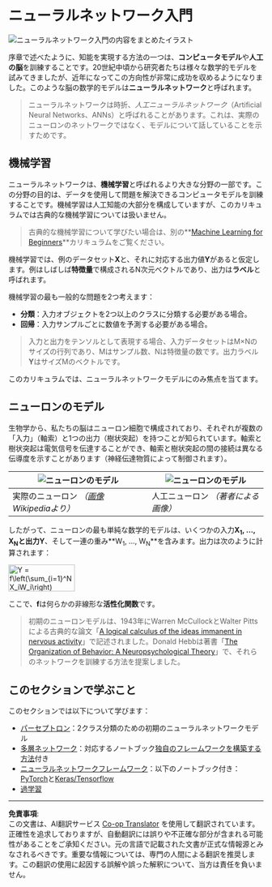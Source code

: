 <!--
CO_OP_TRANSLATOR_METADATA:
{
  "original_hash": "5abc5f7978919be90cd313f0c20e8228",
  "translation_date": "2025-09-07T14:29:31+00:00",
  "source_file": "lessons/3-NeuralNetworks/README.md",
  "language_code": "ja"
}
-->
# ニューラルネットワーク入門

![ニューラルネットワーク入門の内容をまとめたイラスト](../../../../translated_images/ai-neuralnetworks.1c687ae40bc86e834f497844866a26d3e0886650a67a4bbe29442e2f157d3b18.ja.png)

序章で述べたように、知能を実現する方法の一つは、**コンピュータモデル**や**人工の脳**を訓練することです。20世紀中頃から研究者たちは様々な数学的モデルを試みてきましたが、近年になってこの方向性が非常に成功を収めるようになりました。このような脳の数学的モデルは**ニューラルネットワーク**と呼ばれます。

> ニューラルネットワークは時折、*人工ニューラルネットワーク*（Artificial Neural Networks、ANNs）と呼ばれることがあります。これは、実際のニューロンのネットワークではなく、モデルについて話していることを示すためです。

## 機械学習

ニューラルネットワークは、**機械学習**と呼ばれるより大きな分野の一部です。この分野の目的は、データを使用して問題を解決できるコンピュータモデルを訓練することです。機械学習は人工知能の大部分を構成していますが、このカリキュラムでは古典的な機械学習については扱いません。

> 古典的な機械学習について学びたい場合は、別の**[Machine Learning for Beginners](http://github.com/microsoft/ml-for-beginners)**カリキュラムをご覧ください。

機械学習では、例のデータセット**X**と、それに対応する出力値**Y**があると仮定します。例はしばしば**特徴量**で構成されるN次元ベクトルであり、出力は**ラベル**と呼ばれます。

機械学習の最も一般的な問題を2つ考えます：

* **分類**：入力オブジェクトを2つ以上のクラスに分類する必要がある場合。
* **回帰**：入力サンプルごとに数値を予測する必要がある場合。

> 入力と出力をテンソルとして表現する場合、入力データセットはM×Nのサイズの行列であり、Mはサンプル数、Nは特徴量の数です。出力ラベル**Y**はサイズMのベクトルです。

このカリキュラムでは、ニューラルネットワークモデルにのみ焦点を当てます。

## ニューロンのモデル

生物学から、私たちの脳はニューロン細胞で構成されており、それぞれが複数の「入力」（軸索）と1つの出力（樹状突起）を持つことが知られています。軸索と樹状突起は電気信号を伝達することができ、軸索と樹状突起の間の接続は異なる伝導度を示すことがあります（神経伝達物質によって制御されます）。

![ニューロンのモデル](../../../../translated_images/synapse-wikipedia.ed20a9e4726ea1c6a3ce8fec51c0b9bec6181946dca0fe4e829bc12fa3bacf01.ja.jpg) | ![ニューロンのモデル](../../../../translated_images/artneuron.1a5daa88d20ebe6f5824ddb89fba0bdaaf49f67e8230c1afbec42909df1fc17e.ja.png)
----|----
実際のニューロン *（[画像](https://en.wikipedia.org/wiki/Synapse#/media/File:SynapseSchematic_lines.svg) Wikipediaより）* | 人工ニューロン *（著者による画像）*

したがって、ニューロンの最も単純な数学的モデルは、いくつかの入力**X<sub>1</sub>, ..., X<sub>N</sub>**と出力**Y**、そして一連の重み**W<sub>1</sub>, ..., W<sub>N</sub>**を含みます。出力は次のように計算されます：

<img src="images/netout.png" alt="Y = f\left(\sum_{i=1}^N X_iW_i\right)" width="131" height="53" align="center"/>

ここで、**f**は何らかの非線形な**活性化関数**です。

> 初期のニューロンモデルは、1943年にWarren McCullockとWalter Pittsによる古典的な論文「[A logical calculus of the ideas immanent in nervous activity](https://www.cs.cmu.edu/~./epxing/Class/10715/reading/McCulloch.and.Pitts.pdf)」で記述されました。Donald Hebbは著書「[The Organization of Behavior: A Neuropsychological Theory](https://books.google.com/books?id=VNetYrB8EBoC)」で、それらのネットワークを訓練する方法を提案しました。

## このセクションで学ぶこと

このセクションでは以下について学びます：
* [パーセプトロン](03-Perceptron/README.md)：2クラス分類のための初期のニューラルネットワークモデル
* [多層ネットワーク](04-OwnFramework/README.md)：対応するノートブック[独自のフレームワークを構築する方法](04-OwnFramework/OwnFramework.ipynb)付き
* [ニューラルネットワークフレームワーク](05-Frameworks/README.md)：以下のノートブック付き：[PyTorch](05-Frameworks/IntroPyTorch.ipynb)と[Keras/Tensorflow](05-Frameworks/IntroKerasTF.ipynb)
* [過学習](../../../../lessons/3-NeuralNetworks/05-Frameworks)

---

**免責事項**:  
この文書は、AI翻訳サービス [Co-op Translator](https://github.com/Azure/co-op-translator) を使用して翻訳されています。正確性を追求しておりますが、自動翻訳には誤りや不正確な部分が含まれる可能性があることをご承知ください。元の言語で記載された文書が正式な情報源とみなされるべきです。重要な情報については、専門の人間による翻訳を推奨します。この翻訳の使用に起因する誤解や誤った解釈について、当方は責任を負いません。
